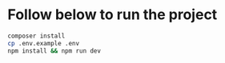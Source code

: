 # Follow below to run the project
```sh
composer install
cp .env.example .env
npm install && npm run dev
```

